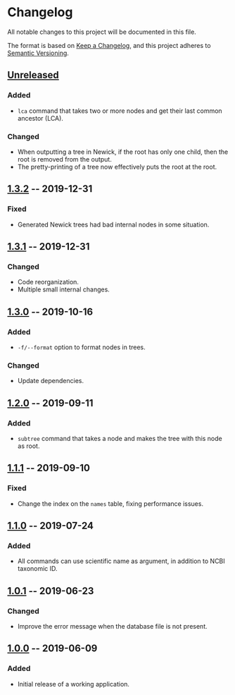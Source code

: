 # Changelog
All notable changes to this project will be documented in this file.

The format is based on [Keep a Changelog](https://keepachangelog.com/en/1.0.0/),
and this project adheres to [Semantic Versioning](https://semver.org/spec/v2.0.0.html).

## [Unreleased]
### Added
- `lca` command that takes two or more nodes and get their last common
  ancestor (LCA).

### Changed
- When outputting a tree in Newick, if the root has only one child,
  then the root is removed from the output.
- The pretty-printing of a tree now effectively puts the root at the root.

## [1.3.2] -- 2019-12-31
### Fixed
- Generated Newick trees had bad internal nodes in some situation.

## [1.3.1] -- 2019-12-31
### Changed
- Code reorganization.
- Multiple small internal changes.

## [1.3.0] -- 2019-10-16
### Added
- `-f/--format` option to format nodes in trees.

### Changed
- Update dependencies.

## [1.2.0] -- 2019-09-11
### Added
- `subtree` command that takes a node and makes the tree with this node as
  root.

## [1.1.1] -- 2019-09-10
### Fixed
- Change the index on the `names` table, fixing performance issues.

## [1.1.0] -- 2019-07-24
### Added
- All commands can use scientific name as argument, in addition to NCBI
  taxonomic ID.

## [1.0.1] -- 2019-06-23
### Changed
- Improve the error message when the database file is not present.

## [1.0.0] -- 2019-06-09
### Added
- Initial release of a working application.

[Unreleased]: https://github.com/Picani/fastax
[1.3.2]: https://github.com/Picani/fastax/releases/tag/v1.3.2
[1.3.1]: https://github.com/Picani/fastax/releases/tag/v1.3.1
[1.3.0]: https://github.com/Picani/fastax/releases/tag/v1.3.0
[1.2.0]: https://github.com/Picani/fastax/releases/tag/v1.2.0
[1.1.1]: https://github.com/Picani/fastax/releases/tag/v1.1.1
[1.1.0]: https://github.com/Picani/fastax/tree/d877e5b2d44aed82acc646a9ba4a930e263c1d22
[1.0.1]: https://github.com/Picani/fastax/tree/731468f3b8abdc7cc859bb0e30aa1da84e1a22d3
[1.0.0]: https://github.com/Picani/fastax/tree/9f1a6ba928ab1661b95cd5bfa0e1b799b380debf
